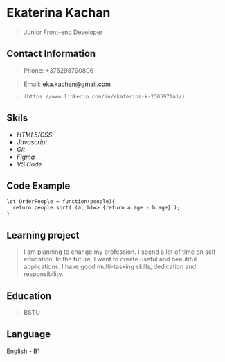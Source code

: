 # Ekaterina Kachan

> Junior Front-end Developer

## Contact Information

>Phone: +375298790806

>Email: eka.kachan@gmail.com

>`(https://www.linkedin.com/in/ekaterina-k-2305971a1/)`

## Skils

- *HTML5/CSS*
- *Javascript*
- *Git*
- *Figma*
- *VS Code*

## Code Example

```
let OrderPeople = function(people){
  return people.sort( (a, b)=> {return a.age - b.age} );
}
```

## Learning project

> I am planning to change my profession. I spend a lot of time on self-education. In the future, I want to create useful and beautiful applications. I have good multi-tasking skills, dedication
and responsibility.
  

## Education

> BSTU

## Language

English - B1